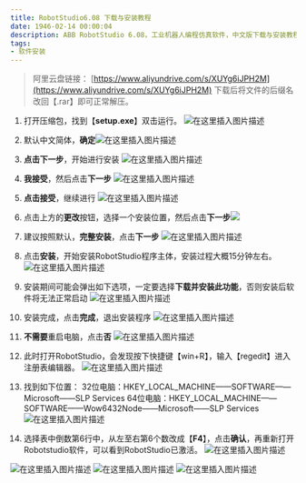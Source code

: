 ```yaml
---
title: RobotStudio6.08 下载与安装教程
date: 1946-02-14 00:00:04
description: ABB RobotStudio 6.08，工业机器人编程仿真软件，中文版下载与安装教程。资源仅供学习参考！
tags:
- 软件安装
---
```


>阿里云盘链接：
>[https://www.aliyundrive.com/s/XUYg6iJPH2M](https://www.aliyundrive.com/s/XUYg6iJPH2M)
>下载后将文件的后缀名改回【.rar】即可正常解压。

1. 打开压缩包，找到【**setup.exe**】双击运行。
![在这里插入图片描述](https://img-blog.csdnimg.cn/1b93e773a75e4e8d8a5167c8e0dfa7fd.png?x-oss-process=image/watermark,type_ZHJvaWRzYW5zZmFsbGJhY2s,shadow_50,text_Q1NETiBASGFsZl9B,size_20,color_FFFFFF,t_70,g_se,x_16)
2. 默认中文简体，**确定**![在这里插入图片描述](https://img-blog.csdnimg.cn/1bfcabda1bc44071ad28a4a20f1503b3.png)
3. **点击下一步**，开始进行安装
![在这里插入图片描述](https://img-blog.csdnimg.cn/ad3ffd46a40d404e88bf5c3ded9748e5.png?x-oss-process=image/watermark,type_ZHJvaWRzYW5zZmFsbGJhY2s,shadow_50,text_Q1NETiBASGFsZl9B,size_20,color_FFFFFF,t_70,g_se,x_16)
4. **我接受**，然后点击**下一步**
![在这里插入图片描述](https://img-blog.csdnimg.cn/118f7570d8f745fe936ec7dae3be7c84.png?x-oss-process=image/watermark,type_ZHJvaWRzYW5zZmFsbGJhY2s,shadow_50,text_Q1NETiBASGFsZl9B,size_20,color_FFFFFF,t_70,g_se,x_16)
5. **点击接受**，继续进行
![在这里插入图片描述](https://img-blog.csdnimg.cn/95edeba15ba54683a28c4596578d1646.png?x-oss-process=image/watermark,type_ZHJvaWRzYW5zZmFsbGJhY2s,shadow_50,text_Q1NETiBASGFsZl9B,size_20,color_FFFFFF,t_70,g_se,x_16)
6. 点击上方的**更改**按钮，选择一个安装位置，然后点击**下一步**![](https://img-blog.csdnimg.cn/bf9e59b8ea9044aa8891e561f673c38f.png?x-oss-process=image/watermark,type_ZHJvaWRzYW5zZmFsbGJhY2s,shadow_50,text_Q1NETiBASGFsZl9B,size_20,color_FFFFFF,t_70,g_se,x_16)
7. 建议按照默认，**完整安装**，点击**下一步**
![在这里插入图片描述](https://img-blog.csdnimg.cn/1149e35c77e44109a632be89e8b20d12.png?x-oss-process=image/watermark,type_ZHJvaWRzYW5zZmFsbGJhY2s,shadow_50,text_Q1NETiBASGFsZl9B,size_20,color_FFFFFF,t_70,g_se,x_16)
8. 点击**安装**，开始安装RobotStudio程序主体，安装过程大概15分钟左右。
![在这里插入图片描述](https://img-blog.csdnimg.cn/c141787cab374c0c850223ee3ecd0519.png?x-oss-process=image/watermark,type_ZHJvaWRzYW5zZmFsbGJhY2s,shadow_50,text_Q1NETiBASGFsZl9B,size_20,color_FFFFFF,t_70,g_se,x_16)

9. 安装期间可能会弹出如下选项，一定要选择**下载并安装此功能**，否则安装后软件将无法正常启动
![在这里插入图片描述](https://img-blog.csdnimg.cn/4e0c8080cbdd45728fa281acc0f68c7c.png?x-oss-process=image/watermark,type_ZHJvaWRzYW5zZmFsbGJhY2s,shadow_50,text_Q1NETiBASGFsZl9B,size_20,color_FFFFFF,t_70,g_se,x_16)
10. 安装完成，点击**完成**，退出安装程序
![在这里插入图片描述](https://img-blog.csdnimg.cn/a5e104f4e4d547b18e253821e8c17570.png?x-oss-process=image/watermark,type_ZHJvaWRzYW5zZmFsbGJhY2s,shadow_50,text_Q1NETiBASGFsZl9B,size_20,color_FFFFFF,t_70,g_se,x_16)
11. **不需要**重启电脑，点击**否**
![在这里插入图片描述](https://img-blog.csdnimg.cn/ade41c7307c24baf888134a3bafd0db5.png?x-oss-process=image/watermark,type_ZHJvaWRzYW5zZmFsbGJhY2s,shadow_50,text_Q1NETiBASGFsZl9B,size_18,color_FFFFFF,t_70,g_se,x_16)
12. 此时打开RobotStudio，会发现按下快捷键【win+R】，输入【regedit】进入注册表编辑器。
![在这里插入图片描述](https://img-blog.csdnimg.cn/a64cead00dbc4b5cb33deb6a22cd6fbb.png?x-oss-process=image/watermark,type_ZHJvaWRzYW5zZmFsbGJhY2s,shadow_50,text_Q1NETiBASGFsZl9B,size_20,color_FFFFFF,t_70,g_se,x_16)
13. 找到如下位置：
32位电脑：HKEY_LOCAL_MACHINE——SOFTWARE——Microsoft——SLP Services
64位电脑：HKEY_LOCAL_MACHINE——SOFTWARE——Wow6432Node——Microsoft——SLP Services
![在这里插入图片描述](https://img-blog.csdnimg.cn/1a8ade5efcf84d9fbda6b4252ffb712a.png?x-oss-process=image/watermark,type_ZHJvaWRzYW5zZmFsbGJhY2s,shadow_50,text_Q1NETiBASGFsZl9B,size_20,color_FFFFFF,t_70,g_se,x_16)
14. 选择表中倒数第6行中，从左至右第6个数改成【**F4**】，点击**确认**，再重新打开Robotstudio软件，可以看到RobotStudio已激活。
![在这里插入图片描述](https://img-blog.csdnimg.cn/6fcbfa00014f42d6b7ca45012b2f0709.png?x-oss-process=image/watermark,type_ZHJvaWRzYW5zZmFsbGJhY2s,shadow_50,text_Q1NETiBASGFsZl9B,size_20,color_FFFFFF,t_70,g_se,x_16)

![在这里插入图片描述](https://img-blog.csdnimg.cn/e4a196d5a7c54ddca823e2916fb6abf3.png?x-oss-process=image/watermark,type_ZHJvaWRzYW5zZmFsbGJhY2s,shadow_50,text_Q1NETiBASGFsZl9B,size_20,color_FFFFFF,t_70,g_se,x_16)
![在这里插入图片描述](https://img-blog.csdnimg.cn/2e52d92e4f0c4c9a80813e21afa0514e.png)
![在这里插入图片描述](https://img-blog.csdnimg.cn/877b5838abb5430a98fbb7679ededce2.png?x-oss-process=image/watermark,type_ZHJvaWRzYW5zZmFsbGJhY2s,shadow_50,text_Q1NETiBASGFsZl9B,size_20,color_FFFFFF,t_70,g_se,x_16)

